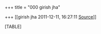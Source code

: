 +++
title = "000 girish jha"

+++
[[girish jha	2011-12-11, 16:27:11 [Source](https://groups.google.com/g/bvparishat/c/vAJKk2fkDkk)]]



[TABLE]

